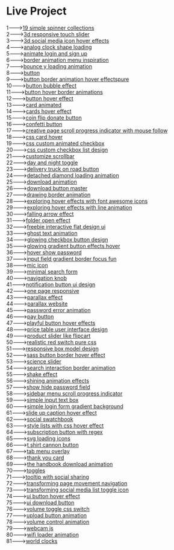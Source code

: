 <h1>Live Project</h1>
1---><a href="https://hawanbeats.github.io/html-css-js/19%20simple%20spinner%20collections/">19 simple spinner collections</a>
<br>
2---><a href="https://hawanbeats.github.io/html-css-js/3d%20responsive%20touch%20slider/">3d responsive touch slider</a>
<br>
3---><a href="https://hawanbeats.github.io/html-css-js/3d%20social%20media%20icon%20hover%20effects/">3d social media icon hover effects</a>
<br>
4---><a href="https://hawanbeats.github.io/html-css-js/analog%20clock%20shape%20loading/">analog clock shape loading</a>
<br>
5---><a href="https://hawanbeats.github.io/html-css-js/animate%20login%20and%20sign%20up/">animate login and sign up</a>
<br>
6---><a href="https://hawanbeats.github.io/html-css-js/border%20animation%20menu%20inspiration/">border animation menu inspiration</a>
<br>
7---><a href="https://hawanbeats.github.io/html-css-js/bounce%20y%20loading%20animation/">bounce y loading animation</a>
<br>
8---><a href="https://hawanbeats.github.io/html-css-js/button/">button</a>
<br>
9---><a href="https://hawanbeats.github.io/html-css-js/button%20border%20animation%20on%20hover%20effectspure/">button border animation hover effectspure</a>
<br>
10---><a href="https://hawanbeats.github.io/html-css-js/button%20bubble%20effect/">button bubble effect</a>
<br>
11---><a href="https://hawanbeats.github.io/html-css-js/button%20hover%20border%20animations/">button hover border animations</a>
<br>
12---><a href="https://hawanbeats.github.io/html-css-js/button%20hover%20effect/">button hover effect</a>
<br>
13---><a href="https://hawanbeats.github.io/html-css-js/card%20animated/">card animated</a>
<br>
14---><a href="https://hawanbeats.github.io/html-css-js/cards%20hover%20effect/">cards hover effect</a>
<br>
15---><a href="https://hawanbeats.github.io/html-css-js/coin%20flip%20donate%20button/">coin flip donate button</a>
<br>
16---><a href="https://hawanbeats.github.io/html-css-js/confetti%20button/">confetti button</a>
<br>
17---><a href="https://hawanbeats.github.io/html-css-js/creative%20page%20scroll%20progress%20indicator%20with%20mouse%20follow/">creative page scroll progress indicator with mouse follow</a>
<br>
18---><a href="https://hawanbeats.github.io/html-css-js/css%20card%20hover/">css card hover</a>
<br>
19---><a href="https://hawanbeats.github.io/html-css-js/css%20custom%20animated%20checkbox/">css custom animated checkbox</a>
<br>
20---><a href="https://hawanbeats.github.io/html-css-js/css%20custom%20checkbox%20list%20design/">css custom checkbox list design</a>
<br>
21---><a href="https://hawanbeats.github.io/html-css-js/customize%20scrollbar/">customize scrollbar</a>
<br>
22---><a href="https://hawanbeats.github.io/html-css-js/day%20and%20night%20toggle/">day and night toggle</a>
<br>
23---><a href="https://hawanbeats.github.io/html-css-js/delivery%20truck%20on%20road%20button/">delivery truck on road button</a>
<br>
24---><a href="https://hawanbeats.github.io/html-css-js/detached%20diamond%20loading%20animation/">detached diamond loading animation</a>
<br>
25---><a href="https://hawanbeats.github.io/html-css-js/download%20animation/">download animation</a>
<br>
26---><a href="https://hawanbeats.github.io/html-css-js/download-button-master/">download button master</a>
<br>
27---><a href="https://hawanbeats.github.io/html-css-js/drawing%20border%20animation/">drawing border animation</a>
<br>
28---><a href="https://hawanbeats.github.io/html-css-js/exploring%20hover%20effects%20with%20font%20awesome%20icons/">exploring hover effects with font awesome icons</a>
<br>
29---><a href="https://hawanbeats.github.io/html-css-js/exploring%20hover%20effects%20with%20line%20animation/">exploring hover effects with line animation</a>
<br>
30---><a href="https://hawanbeats.github.io/html-css-js/falling%20arrow%20effect/">falling arrow effect</a>
<br>
31---><a href="https://hawanbeats.github.io/html-css-js/folder%20open%20effect/">folder open effect</a>
<br>
32---><a href="https://hawanbeats.github.io/html-css-js/freebie%20interactive%20flat%20design%20ui/">freebie interactive flat design ui</a>
<br>
33---><a href="https://hawanbeats.github.io/html-css-js/ghost%20text%20animation/">ghost text animation</a>
<br>
34---><a href="https://hawanbeats.github.io/html-css-js/glowing%20checkbox%20button%20design/">glowing checkbox button design</a>
<br>
35---><a href="https://hawanbeats.github.io/html-css-js/glowing%20gradient%20button%20effects%20on%20hover/">glowing gradient button effects hover</a>
<br>
36---><a href="https://hawanbeats.github.io/html-css-js/hover%20show%20password/">hover show password</a>
<br>
37---><a href="https://hawanbeats.github.io/html-css-js/input%20field%20gradient%20border%20focus%20fun/">input field gradient border focus fun</a>
<br>
38---><a href="https://hawanbeats.github.io/html-css-js/mic%20icon/">mic icon</a>
<br>
39---><a href="https://hawanbeats.github.io/html-css-js/minimal%20search%20form/">minimal search form</a>
<br>
40---><a href="https://hawanbeats.github.io/html-css-js/navigation%20knob/">navigation knob</a>
<br>
41---><a href="https://hawanbeats.github.io/html-css-js/notification%20button%20ui%20design/">notification button ui design</a>
<br>
42---><a href="https://hawanbeats.github.io/html-css-js/one%20page%20responsive/">one page responsive</a>
<br>
43---><a href="https://hawanbeats.github.io/html-css-js/parallax%20effect/">parallax effect</a>
<br>
44---><a href="https://hawanbeats.github.io/html-css-js/parallax%20website/">parallax website</a>
<br>
45---><a href="https://hawanbeats.github.io/html-css-js/password%20error%20animation/">password error animation</a>
<br>
46---><a href="https://hawanbeats.github.io/html-css-js/pay%20button/">pay button</a>
<br>
47---><a href="https://hawanbeats.github.io/html-css-js/playful%20button%20hover%20effects/">playful button hover effects</a>
<br>
48---><a href="https://hawanbeats.github.io/html-css-js/price%20table%20user%20interface%20design/">price table user interface design</a>
<br>
49---><a href="https://hawanbeats.github.io/html-css-js/product%20slider%20like%20flipcart/">product slider like flipcart</a>
<br>
50---><a href="https://hawanbeats.github.io/html-css-js/realistic%20red%20switch%20pure%20css/">realistic red switch pure css</a>
<br>
51---><a href="https://hawanbeats.github.io/html-css-js/responsive%20box%20model%20design/">responsive box model design</a>
<br>
52---><a href="https://hawanbeats.github.io/html-css-js/sass%20button%20border%20hover%20effect/">sass button border hover effect</a>
<br>
53---><a href="https://hawanbeats.github.io/html-css-js/science%20slider/">science slider</a>
<br>
54---><a href="https://hawanbeats.github.io/html-css-js/search%20interaction%20border%20animation/">search interaction border animation</a>
<br>
55---><a href="https://hawanbeats.github.io/html-css-js/shake%20effect/">shake effect</a>
<br>
56---><a href="https://hawanbeats.github.io/html-css-js/shining%20text%20animation%20effects/">shining animation effects</a>
<br>
57---><a href="https://hawanbeats.github.io/html-css-js/show%20hide%20password%20field/">show hide password field</a>
<br>
58---><a href="https://hawanbeats.github.io/html-css-js/sidebar%20menu%20scroll%20progress%20indicator/">sidebar menu scroll progress indicator</a>
<br>
59---><a href="https://hawanbeats.github.io/html-css-js/simple%20input%20text%20box/">simple input text box</a>
<br>
60---><a href="https://hawanbeats.github.io/html-css-js/simple%20login%20form%20gradient%20background/">simple login form gradient background</a>
<br>
61---><a href="https://hawanbeats.github.io/html-css-js/slide%20up%20caption%20hover%20effect/">slide up caption hover effect</a>
<br>
62---><a href="https://hawanbeats.github.io/html-css-js/social%20swatchbook/">social swatchbook</a>
<br>
63---><a href="https://hawanbeats.github.io/html-css-js/style%20lists%20with%20css%20hover%20effect/">style lists with css hover effect</a>
<br> 
64---><a href="https://hawanbeats.github.io/html-css-js/subscription%20button%20with%20regex/">subscription button with regex</a>
<br>
65---><a href="https://hawanbeats.github.io/html-css-js/svg%20loading%20icons/">svg loading icons</a>
<br>
66---><a href="https://hawanbeats.github.io/html-css-js/t%20shirt%20cannon%20button/">t shirt cannon button</a>
<br>
67---><a href="https://hawanbeats.github.io/html-css-js/tab%20menu%20overlay/">tab menu overlay</a>
<br>
68---><a href="https://hawanbeats.github.io/html-css-js/thank%20you%20card/">thank you card</a>
<br>
69---><a href="https://hawanbeats.github.io/html-css-js/the%20handbook%20download%20animation/">the handbook download animation</a>
<br>
70---><a href="https://hawanbeats.github.io/html-css-js/toggles/">toggles</a>
<br>
71---><a href="https://hawanbeats.github.io/html-css-js/tooltip%20with%20social%20sharing/">tooltip with social sharing</a>
<br>
72---><a href="https://hawanbeats.github.io/html-css-js/transforming%20page%20movement%20navigation/">transforming page movement navigation</a>
<br>
73---><a href="https://hawanbeats.github.io/html-css-js/transforming%20social%20media%20list%20toggle%20icon/">transforming social media list toggle icon</a>
<br>
74---><a href="https://hawanbeats.github.io/html-css-js/ui%20button%20hover%20effect/">ui button hover effect</a>
<br>
75---><a href="https://hawanbeats.github.io/html-css-js/ui%20download%20button/">ui download button</a>
<br>
76---><a href="https://hawanbeats.github.io/html-css-js/volume%20toggle%20css%20switch/">volume toggle css switch</a>
<br>
77---><a href="https://hawanbeats.github.io/html-css-js/upload%20button%20animation/">upload button animation</a>
<br>
78---><a href="https://hawanbeats.github.io/html-css-js/volume%20control%20animation/">volume control animation</a>
<br>
79---><a href="https://hawanbeats.github.io/html-css-js/webcam%20js/">webcam js</a>
<br>
80---><a href="https://hawanbeats.github.io/html-css-js/wifi%20loader%20animation/">wifi loader animation</a>
<br>
81---><a href="https://hawanbeats.github.io/html-css-js/world%20clocks/">world clocks</a>
